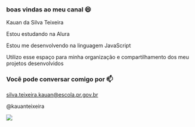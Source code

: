 ### boas vindas ao meu canal 😄


Kauan da Silva Teixeira

Estou estudando na Alura

Estou me desenvolvendo na linguagem JavaScript

Utilizo esse espaço para minha organização e compartilhamento dos meu projetos desenvolvidos

### Você pode conversar comigo por 📫

silva.teixeira.kauan@escola.pr.gov.br

@kauanteixeira


![](https://media1.tenor.com/m/mCiM7CmGGI4AAAAC/naruto.gif)
